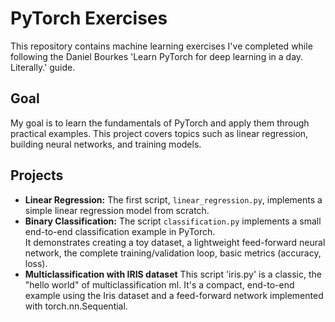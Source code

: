 # PyTorch Exercises

This repository contains machine learning exercises I've completed while following the Daniel Bourkes 'Learn PyTorch for deep learning in a day. Literally.' guide.

## Goal
My goal is to learn the fundamentals of PyTorch and apply them through practical examples. This project covers topics such as linear regression, building neural networks, and training models.

## Projects
* **Linear Regression:** The first script, `linear_regression.py`, implements a simple linear regression model from scratch.
* **Binary Classification:** The script `classification.py` implements a small end-to-end classification example in PyTorch.  
  It demonstrates creating a toy dataset, a lightweight feed-forward neural network, the complete training/validation loop, basic metrics (accuracy, loss).
* **Multiclassification with IRIS dataset** This script 'iris.py' is a classic, the "hello world" of multiclassification ml. It's a compact, end-to-end example using the Iris dataset and a feed-forward network implemented with torch.nn.Sequential.